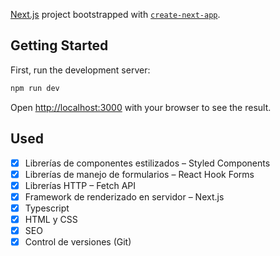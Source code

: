 [Next.js](https://nextjs.org/) project bootstrapped with [`create-next-app`](https://github.com/vercel/next.js/tree/canary/packages/create-next-app).

## Getting Started

First, run the development server:

```bash
npm run dev
```

Open [http://localhost:3000](http://localhost:3000) with your browser to see the result.

## Used

- [x] Librerías de componentes estilizados – Styled Components
- [x] Librerías de manejo de formularios – React Hook Forms
- [x] Librerías HTTP – Fetch API
- [x] Framework de renderizado en servidor – Next.js
- [x] Typescript
- [x] HTML y CSS
- [x] SEO
- [x] Control de versiones (Git)
